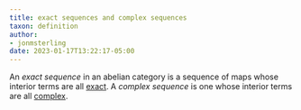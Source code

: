 ```yaml
---
title: exact sequences and complex sequences
taxon: definition
author:
- jonmsterling
date: 2023-01-17T13:22:17-05:00
---
```


An *exact sequence* in an abelian category is a sequence of maps whose interior terms are all [exact](jms-0002). A *complex sequence* is one whose interior terms are all [complex](jms-0002).
